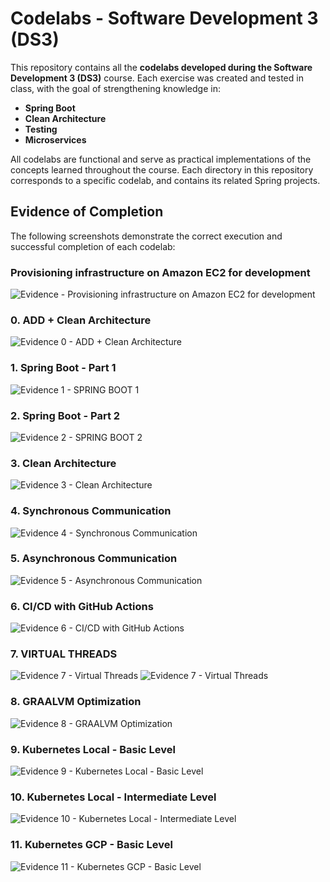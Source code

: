# Codelabs - Software Development 3 (DS3)

This repository contains all the **codelabs developed during the Software Development 3 (DS3)** course. Each exercise was created and tested in class, with the goal of strengthening knowledge in:

* **Spring Boot**
* **Clean Architecture**
* **Testing**
* **Microservices**

All codelabs are functional and serve as practical implementations of the concepts learned throughout the course. Each directory in this repository corresponds to a specific codelab, and contains its related Spring projects.

## Evidence of Completion

The following screenshots demonstrate the correct execution and successful completion of each codelab:

### Provisioning infrastructure on Amazon EC2 for development
![Evidence - Provisioning infrastructure on Amazon EC2 for development](/images/image.png)

### 0. ADD + Clean Architecture
![Evidence 0 - ADD + Clean Architecture](/images/0.png)

### 1. Spring Boot - Part 1
![Evidence 1 - SPRING BOOT 1](/images/1.png)

### 2. Spring Boot - Part 2
![Evidence 2 - SPRING BOOT 2](/images/2.png)

### 3. Clean Architecture
![Evidence 3 - Clean Architecture](/images/3.png)

### 4. Synchronous Communication
![Evidence 4 - Synchronous Communication](/images/4.png)

### 5. Asynchronous Communication
![Evidence 5 - Asynchronous Communication](/images/5.png)

### 6. CI/CD with GitHub Actions
![Evidence 6 - CI/CD with GitHub Actions](/images/6.png)

### 7. VIRTUAL THREADS
![Evidence 7 - Virtual Threads](/images/7.2.png)
![Evidence 7 - Virtual Threads](/images/7.2.png)
### 8. GRAALVM Optimization
![Evidence 8 - GRAALVM Optimization](/images/8.png)

### 9. Kubernetes Local - Basic Level
![Evidence 9 - Kubernetes Local - Basic Level](/images/9.png)

### 10. Kubernetes Local - Intermediate Level
![Evidence 10 - Kubernetes Local - Intermediate Level](/images/10.png)

### 11. Kubernetes GCP - Basic Level
![Evidence 11 - Kubernetes GCP - Basic Level](/images/11.png)